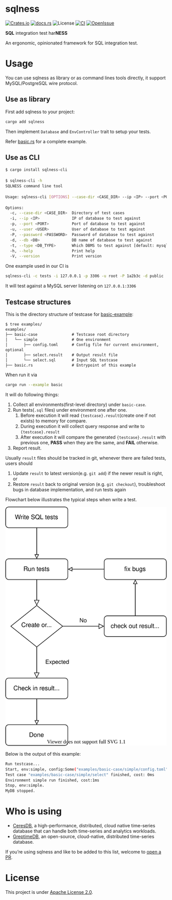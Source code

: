 # sqlness

[![Crates.io](https://img.shields.io/crates/v/sqlness.svg)](https://crates.io/crates/sqlness)
[![docs.rs](https://img.shields.io/docsrs/sqlness/latest)](https://docs.rs/sqlness)
![License](https://img.shields.io/badge/license-Apache--2.0-green.svg)
[![CI](https://github.com/CeresDB/sqlness/actions/workflows/ci.yml/badge.svg)](https://github.com/CeresDB/sqlness/actions/workflows/ci.yml)
[![OpenIssue](https://img.shields.io/github/issues/CeresDB/sqlness)](https://github.com/CeresDB/sqlness/issues)

**SQL** integration test har**NESS**

An ergonomic, opinionated framework for SQL integration test.

# Usage

You can use sqlness as library or as command lines tools directly, it support MySQL/PostgreSQL wire protocol.

## Use as library

First add sqlness to your project:

```bash
cargo add sqlness
```

Then implement `Database` and `EnvController` trait to setup your tests.

Refer [basic.rs](sqlness/examples/basic.rs) for a complete example.

## Use as CLI
```bash
$ cargo install sqlness-cli

$ sqlness-cli -h
SQLNESS command line tool

Usage: sqlness-cli [OPTIONS] --case-dir <CASE_DIR> --ip <IP> --port <PORT>

Options:
  -c, --case-dir <CASE_DIR>  Directory of test cases
  -i, --ip <IP>              IP of database to test against
  -p, --port <PORT>          Port of database to test against
  -u, --user <USER>          User of database to test against
  -P, --password <PASSWORD>  Password of database to test against
  -d, --db <DB>              DB name of database to test against
  -t, --type <DB_TYPE>       Which DBMS to test against [default: mysql] [possible values: mysql, postgresql]
  -h, --help                 Print help
  -V, --version              Print version
```

One example used in our CI is
```bash
sqlness-cli -c tests -i 127.0.0.1 -p 3306 -u root -P 1a2b3c -d public
```
It will test against a MySQL server listening on `127.0.0.1:3306`

## Testcase structures
This is the directory structure of testcase for [basic-example](sqlness/examples/basic-case):

```
$ tree examples/
examples/
├── basic-case               # Testcase root directory
│   └── simple               # One environment
│       ├── config.toml      # Config file for current environment, optional
│       ├── select.result    # Output result file
│       └── select.sql       # Input SQL testcase
├── basic.rs                 # Entrypoint of this example

```

When run it via
```bash
cargo run --example basic
```
It will do following things:
1. Collect all environments(first-level directory) under `basic-case`.
2. Run tests(`.sql` files) under environment one after one.
   1. Before execution it will read `{testcase}.result`(create one if not exists) to memory for compare.
   2. During execution it will collect query response and write to `{testcase}.result`
   3. After execution it will compare the generated `{testcase}.result` with previous one, **PASS** when they are the same, and **FAIL** otherwise.
3. Report result.

Usually `result` files should be tracked in git, whenever there are failed tests, users should
1. Update `result` to latest version(e.g. `git add`) if the newer result is right, or
2. Restore `result` back to original version (e.g. `git checkout`), troubleshoot bugs in database implementation, and run tests again

Flowchart below illustrates the typical steps when write a test.
<p align="center">
  <img src="sqlness-flowchart.svg" />
</p>

Below is the output of this example:
```bash
Run testcase...
Start, env:simple, config:Some("examples/basic-case/simple/config.toml").
Test case "examples/basic-case/simple/select" finished, cost: 0ms
Environment simple run finished, cost:1ms
Stop, env:simple.
MyDB stopped.
```

# Who is using

- [CeresDB](https://github.com/CeresDB/ceresdb), a high-performance, distributed, cloud native time-series database that can handle both time-series and analytics workloads.
- [GreptimeDB](https://github.com/GreptimeTeam/greptimedb/), an open-source, cloud-native, distributed time-series database.

If you’re using sqlness and like to be added to this list, welcome to [open a PR](https://github.com/CeresDB/sqlness/pulls).

# License

This project is under [Apache License 2.0](./LICENSE).
